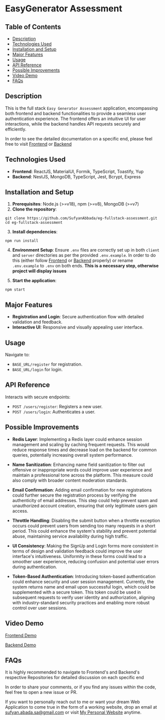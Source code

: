# EasyGenerator Assessment

## Table of Contents

- [Description](#description)
- [Technologies Used](#technologies-used)
- [Installation and Setup](#installation-and-setup)
- [Major Features](#major-features)
- [Usage](#usage)
- [API Reference](#api-reference)
- [Possible Improvements](#possible-improvements)
- [Video Demo](#video-demo)
- [FAQs](#faqs)

## Description

This is the full stack `Easy Generator Assessment` application, encompassing both frontend and backend functionalities to provide a seamless user authentication experience. The frontend offers an intuitive UI for user interactions, while the backend handles API requests securely and efficiently.

In order to see the detailed documentation on a specific end, please feel free to visit [Frontend](https://github.com/SufyanAbbada/eg-fullstack-assessment/tree/main/client#readme) or [Backend](https://github.com/SufyanAbbada/eg-fullstack-assessment/tree/main/server#readme)

## Technologies Used

- **Frontend**: ReactJS, MaterialUI, Formik, TypeScript, Toastify, Yup
- **Backend**: NestJS, MongoDB, TypeScript, Jest, Bcrypt, Express

## Installation and Setup

1. **Prerequisites**: Node.js (>=v18), npm (>=v8), MongoDB (>=v7)
2. **Clone the repository**:

```
git clone https://github.com/SufyanAbbada/eg-fullstack-assessment.git
cd eg-fullstack-assessment
```

3. **Install dependencies**:

```
npm run install
```

4. **Environment Setup**: Ensure `.env` files are correctly set up in both `client` and `server` directories as per the provided `.env.example`. In order to do this (either follow [Frontend](https://github.com/SufyanAbbada/eg-fullstack-assessment/tree/main/client#readme) or [Backend](https://github.com/SufyanAbbada/eg-fullstack-assessment/tree/main/server#readme) properly) or rename `.env.example` to `.env` on both ends. **This is a necessary step, otherwise project will display issues**

5. **Start the application**:

```
npm start
```

## Major Features

- **Registration and Login**: Secure authentication flow with detailed validation and feedback.
- **Interactive UI**: Responsive and visually appealing user interface.

## Usage

Navigate to:

- `BASE_URL/register` for registration.
- `BASE_URL/login` for login.

## API Reference

Interacts with secure endpoints:

- `POST /users/register`: Registers a new user.
- `POST /users/login`: Authenticates a user.

## Possible Improvements

- **Redis Layer**: Implementing a Redis layer could enhance session management and scaling by caching frequent requests. This would reduce response times and decrease load on the backend for common queries, potentially increasing overall system performance.

- **Name Sanitization**: Enhancing name field sanitization to filter out offensive or inappropriate words could improve user experience and maintain a professional tone across the platform. This measure could also comply with broader content moderation standards.

- **Email Confirmation**: Adding email confirmation for new registrations could further secure the registration process by verifying the authenticity of email addresses. This step could help prevent spam and unauthorized account creation, ensuring that only legitimate users gain access.

- **Throttle Handling**: Disabling the submit button when a throttle exception occurs could prevent users from sending too many requests in a short period. This could enhance the system's stability and prevent potential abuse, maintaining service availability during high traffic.

- **UI Consistency**: Making the SignUp and Login forms more consistent in terms of design and validation feedback could improve the user interface's intuitiveness. Uniformity in these forms could lead to a smoother user experience, reducing confusion and potential user errors during authentication.

- **Token-Based Authentication**: Introducing token-based authentication could enhance security and user session management. Currently, the system returns name and email upon successful login, which could be supplemented with a secure token. This token could be used in subsequent requests to verify user identity and authorization, aligning with industry-standard security practices and enabling more robust control over user sessions.

## Video Demo

[Frontend Demo](https://www.loom.com/share/a743b0465728475cad0a62ddb56f2b9a)

[Backend Demo](https://www.loom.com/share/67d005270aa242b586fcc6bc55b56613)

## FAQs

It is highly recommended to navigate to Frontend's and Backend's respective Repositories for detailed discussion on each specific end

In order to share your comments, or if you find any issues within the code, feel free to open a new issue or PR.

If you want to personally reach out to me or want your dream Web Application to come true in the form of a working website, drop an email at sufyan.abada.sa@gmail.com or visit [My Personal Website](https://sufyanabbada.com/) anytime.
